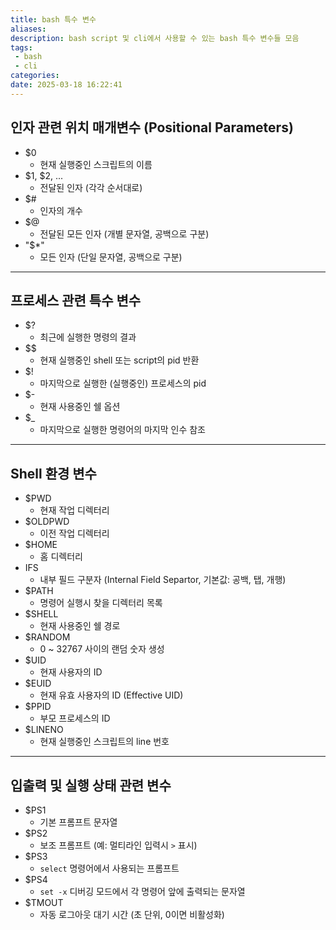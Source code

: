 ```yaml
---
title: bash 특수 변수
aliases:
description: bash script 및 cli에서 사용할 수 있는 bash 특수 변수들 모음
tags:
 - bash
 - cli
categories:
date: 2025-03-18 16:22:41
---
```


## 인자 관련 위치 매개변수 (Positional Parameters)

- \$0  
	- 현재 실행중인 스크립트의 이름
- \$1, \$2, ...  
	- 전달된 인자 (각각 순서대로)
- \$#  
	- 인자의 개수
- \$@  
	- 전달된 모든 인자 (개별 문자열, 공백으로 구분)
- "$\*"
	- 모든 인자 (단일 문자열, 공백으로 구분) 

---

## 프로세스 관련 특수 변수

- \$?  
	- 최근에 실행한 명령의 결과  
- \$\$
	- 현재 실행중인 shell 또는 script의 pid 반환
- \$!  
	- 마지막으로 실행한 (실행중인) 프로세스의 pid
- \$-  
	- 현재 사용중인 쉘 옵션
- \$_ 
	- 마지막으로 실행한 명령어의 마지막 인수 참조

---

## Shell 환경 변수

- $PWD
	- 현재 작업 디렉터리
- $OLDPWD
	- 이전 작업 디렉터리
- $HOME
	- 홈 디렉터리
- IFS
	- 내부 필드 구분자 (Internal Field Separtor, 기본값: 공백, 탭, 개행)
- $PATH
	- 명령어 실행시 찾을 디렉터리 목록
- $SHELL
	- 현재 사용중인 쉘 경로
- $RANDOM
	- 0 ~ 32767 사이의 랜덤 숫자 생성
- $UID
	- 현재 사용자의 ID
- $EUID
	- 현재 유효 사용자의 ID (Effective UID)
- $PPID
	- 부모 프로세스의 ID
- $LINENO
	- 현재 실행중인 스크립트의 line 번호

---

## 입출력 및 실행 상태 관련 변수

- $PS1
	- 기본 프롬프트 문자열
- $PS2
	- 보조 프롬프트 (예: 멀티라인 입력시 `>` 표시)
- $PS3
	- `select` 명령어에서 사용되는 프롬프트
- $PS4
	- `set -x` 디버깅 모드에서 각 명령어 앞에 출력되는 문자열
- $TMOUT
	- 자동 로그아웃 대기 시간 (초 단위, 0이면 비활성화)